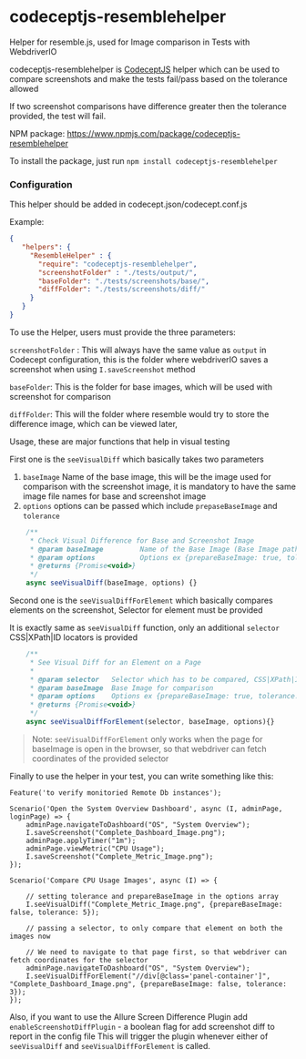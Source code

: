 # codeceptjs-resemblehelper
Helper for resemble.js, used for Image comparison in Tests with WebdriverIO

codeceptjs-resemblehelper is [CodeceptJS](https://codecept.io/) helper which can be used to compare screenshots and make the tests fail/pass based on the tolerance allowed

If two screenshot comparisons have difference greater then the tolerance provided, the test will fail.

NPM package: https://www.npmjs.com/package/codeceptjs-resemblehelper

To install the package, just run `npm install codeceptjs-resemblehelper`

### Configuration

This helper should be added in codecept.json/codecept.conf.js

Example:

```json
{
   "helpers": {
     "ResembleHelper" : {
       "require": "codeceptjs-resemblehelper",
       "screenshotFolder" : "./tests/output/",
       "baseFolder": "./tests/screenshots/base/",
       "diffFolder": "./tests/screenshots/diff/"
     }
   }
}
```
To use the Helper, users must provide the three parameters:

`screenshotFolder` : This will always have the same value as `output` in Codecept configuration, this is the folder where webdriverIO
saves a screenshot when using `I.saveScreenshot` method

`baseFolder`: This is the folder for base images, which will be used with screenshot for comparison

`diffFolder`: This will the folder where resemble would try to store the difference image, which can be viewed later,

Usage, these are major functions that help in visual testing

First one is the `seeVisualDiff` which basically takes two parameters
1) `baseImage` Name of the base image, this will be the image used for comparison with the screenshot image,
it is mandatory to have the same image file names for base and screenshot image
2) `options` options can be passed which include `prepaseBaseImage` and `tolerance`

```js
    /**
     * Check Visual Difference for Base and Screenshot Image
     * @param baseImage         Name of the Base Image (Base Image path is taken from Configuration)
     * @param options           Options ex {prepareBaseImage: true, tolerance: 5} along with Resemble JS Options, read more here: https://github.com/rsmbl/Resemble.js
     * @returns {Promise<void>}
     */
    async seeVisualDiff(baseImage, options) {}
```
Second one is the `seeVisualDiffForElement` which basically compares elements on the screenshot, Selector for element must be provided

It is exactly same as `seeVisualDiff` function, only an additional `selector` CSS|XPath|ID locators is provided
```js
    /**
     * See Visual Diff for an Element on a Page
     *
     * @param selector   Selector which has to be compared, CSS|XPath|ID
     * @param baseImage  Base Image for comparison
     * @param options    Options ex {prepareBaseImage: true, tolerance: 5} along with Resemble JS Options, read more here: https://github.com/rsmbl/Resemble.js
     * @returns {Promise<void>}
     */
    async seeVisualDiffForElement(selector, baseImage, options){}
```
> Note:
`seeVisualDiffForElement` only works when the page for baseImage is open in the browser, so that webdriver can fetch coordinates of the provided selector



Finally to use the helper in your test, you can write something like this:

```
Feature('to verify monitoried Remote Db instances');

Scenario('Open the System Overview Dashboard', async (I, adminPage, loginPage) => {
    adminPage.navigateToDashboard("OS", "System Overview");
    I.saveScreenshot("Complete_Dashboard_Image.png");
    adminPage.applyTimer("1m");
    adminPage.viewMetric("CPU Usage");
    I.saveScreenshot("Complete_Metric_Image.png");
});

Scenario('Compare CPU Usage Images', async (I) => {

    // setting tolerance and prepareBaseImage in the options array
    I.seeVisualDiff("Complete_Metric_Image.png", {prepareBaseImage: false, tolerance: 5});

    // passing a selector, to only compare that element on both the images now

    // We need to navigate to that page first, so that webdriver can fetch coordinates for the selector
    adminPage.navigateToDashboard("OS", "System Overview");
    I.seeVisualDiffForElement("//div[@class='panel-container']", "Complete_Dashboard_Image.png", {prepareBaseImage: false, tolerance: 3});
});
```

Also, if you want to use the Allure Screen Difference Plugin
add `enableScreenshotDiffPlugin` - a boolean flag for add screenshot diff to report in the config file
This will trigger the plugin whenever either of `seeVisualDiff` and `seeVisualDiffForElement` is called.